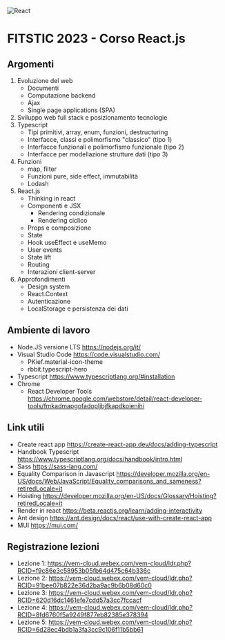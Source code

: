 ![React](https://blog.wildix.com/wp-content/uploads/2020/06/react-logo.jpg)
# FITSTIC 2023 - Corso React.js
## Argomenti
1. Evoluzione del web
   - Documenti
   - Computazione backend
   - Ajax
   - Single page applications (SPA)
1. Sviluppo web full stack e posizionamento tecnologie
1. Typescript
   - Tipi primitivi, array, enum, funzioni, destructuring
   - Interfacce, classi e polimorfismo "classico" (tipo 1)
   - Interfacce funzionali e polimorfismo funzionale (tipo 2)
   - Interfacce per modellazione strutture dati (tipo 3)
1. Funzioni
   - map, filter
   - Funzioni pure, side effect, immutabilità
   - Lodash
1. React.js
   - Thinking in react
   - Componenti e JSX
      - Rendering condizionale
      - Rendering ciclico
   - Props e composizione
   - State
   - Hook useEffect e useMemo
   - User events
   - State lift
   - Routing
   - Interazioni client-server
1. Approfondimenti
   - Design system
   - React.Context
   - Autenticazione
   - LocalStorage e persistenza dei dati


## Ambiente di lavoro
- Node.JS versione LTS https://nodejs.org/it/
- Visual Studio Code https://code.visualstudio.com/
   - PKief.material-icon-theme
   - rbbit.typescript-hero
- Typescript https://www.typescriptlang.org/#installation
- Chrome
   - React Developer Tools https://chrome.google.com/webstore/detail/react-developer-tools/fmkadmapgofadopljbjfkapdkoienihi


## Link utili
- Create react app https://create-react-app.dev/docs/adding-typescript
- Handbook Typescript https://www.typescriptlang.org/docs/handbook/intro.html
- Sass https://sass-lang.com/
- Equality Comparison in Javascript https://developer.mozilla.org/en-US/docs/Web/JavaScript/Equality_comparisons_and_sameness?retiredLocale=it
- Hoisting https://developer.mozilla.org/en-US/docs/Glossary/Hoisting?retiredLocale=it
- Render in react https://beta.reactjs.org/learn/adding-interactivity
- Ant design https://ant.design/docs/react/use-with-create-react-app
- MUI https://mui.com/


## Registrazione lezioni
- Lezione 1: https://vem-cloud.webex.com/vem-cloud/ldr.php?RCID=f9c86e3c58953b05fb64d475c64b336c
- Lezione 2: https://vem-cloud.webex.com/vem-cloud/ldr.php?RCID=91bee07b822e36d2ba9ac9b6b08d60c0
- Lezione 3: https://vem-cloud.webex.com/vem-cloud/ldr.php?RCID=620d16dc1461efe7cdd57a3cc7fccacf
- Lezione 4: https://vem-cloud.webex.com/vem-cloud/ldr.php?RCID=8fd6760f5a9249f877eb82385e378394
- Lezione 5: https://vem-cloud.webex.com/vem-cloud/ldr.php?RCID=6d28ec4bdb1a3fa3cc9c106f11b5bb61
